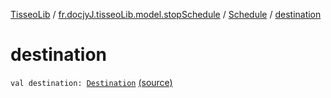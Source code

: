 [TisseoLib](../../index.md) / [fr.docjyJ.tisseoLib.model.stopSchedule](../index.md) / [Schedule](index.md) / [destination](./destination.md)

# destination

`val destination: `[`Destination`](../-destination/index.md) [(source)](https://github.com/docjyJ/TisseoLib/tree/master/src/main/kotlin/fr/docjyJ/tisseoLib/model/stopSchedule/Schedule.kt#L9)